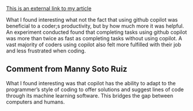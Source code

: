 [This is an external link to my article](https://voicebot.ai/2022/09/09/githubs-copilot-ai-coding-assistant-boosts-developer-productivity-and-happiness-report/)

What I found interesting what not the fact that using github copilot was beneficial to a coder;s productivity, but by how much more it was helpful. An experiment conducted found that completing tasks using github copilot was more than twice as fast as completing tasks without using copilot. A vast majority of coders using copilot also felt more fulfilled with their job and less frustrated when coding.



## Comment from Manny Soto Ruiz
What I found interesting was that copilot has the ability to adapt to the programmer’s style of coding to offer solutions and suggest lines of code through its machine learning software. This bridges the gap between computers and humans.
